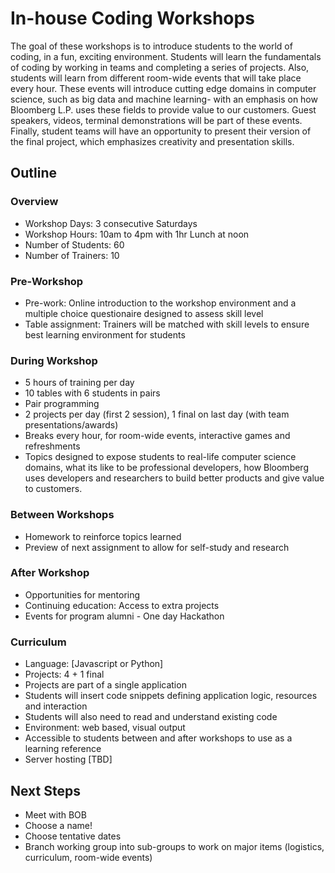 # In-house Coding Workshops

The goal of these workshops is to introduce students to the world of coding, in a fun, exciting environment.  Students will learn the fundamentals of coding by working in teams and completing a series of projects.  Also, students will learn from different room-wide events that will take place every hour.  These events will introduce cutting edge domains in computer science, such as big data and machine learning- with an emphasis on how Bloomberg L.P. uses these fields to provide value to our customers.  Guest speakers, videos, terminal demonstrations will be part of these events.  Finally, student teams will have an opportunity to present their version of the final project, which emphasizes creativity and presentation skills.

## Outline
### Overview
- Workshop Days: 3 consecutive Saturdays
- Workshop Hours: 10am to 4pm with 1hr Lunch at noon
- Number of Students: 60
- Number of Trainers: 10

### Pre-Workshop
- Pre-work: Online introduction to the workshop environment and a multiple choice questionaire designed to assess skill level
- Table assignment: Trainers will be matched with skill levels to ensure best learning environment for students

### During Workshop
- 5 hours of training per day
- 10 tables with 6 students in pairs
- Pair programming
- 2 projects per day (first 2 session), 1 final on last day (with team presentations/awards)
- Breaks every hour, for room-wide events, interactive games and refreshments
 - Topics designed to expose students to real-life computer science domains, what its like to be professional developers, how Bloomberg uses developers and researchers to build better products and give value to customers.

### Between Workshops
- Homework to reinforce topics learned
- Preview of next assignment to allow for self-study and research

### After Workshop
- Opportunities for mentoring
- Continuing education: Access to extra projects
- Events for program alumni - One day Hackathon

### Curriculum
- Language: [Javascript or Python]
- Projects: 4 + 1 final
 - Projects are part of a single application
 - Students will insert code snippets defining application logic, resources and interaction
 - Students will also need to read and understand existing code
- Environment: web based, visual output
 - Accessible to students between and after workshops to use as a learning reference
 - Server hosting [TBD]
  
## Next Steps
- Meet with BOB
- Choose a name!
- Choose tentative dates
- Branch working group into sub-groups to work on major items (logistics, curriculum, room-wide events)
